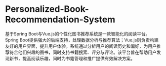# Personalized-Book-Recommendation-System
基于Spring Boot与Vue.js的个性化图书推荐系统是一款智能化的阅读平台。Spring Boot提供强大的后端支持，处理数据分析与推荐算法；Vue.js则负责构建友好的用户界面，提升用户体验。系统通过分析用户的阅读历史和偏好，为用户推荐符合他们兴趣的图书，同时支持书籍搜索、评分与评论。该平台旨在帮助用户发现新书，提高阅读乐趣，同时为书籍管理和推广提供有效解决方案。
